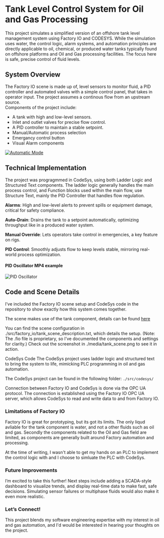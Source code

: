 # Tank Level Control System for Oil and Gas Processing 

This project simulates a simplified version of an offshore tank level management system using Factory IO and CODESYS. While the simulation uses water, the control logic, alarm systems, and automation principles are directly applicable to oil, chemical, or produced water tanks typically found on offshore platforms and Oil and Gas processing facilities. The focus here is safe, precise control of fluid levels. 

## System Overview

The Factory IO scene is made up of, level sensors to monitor fluid, a PID controller and automated valves with a simple control panel, that takes in operator input. The project assumes a continous flow from an upstream source.  
Components of the project include: 

- A tank with high and low-level sensors.
- Inlet and outlet valves for precise flow control.
- A PID controller to maintain a stable setpoint.
- Manual/Automatic process selection
- Emergancy control button
- Visual Alarm components

[![Automatic Mode](automatic_mode_thumbnail.png)](example_automatic_mode.mp4)




## Technical Implementation

The project was progragmmed in CodeSys, using both Ladder Logic and Structured Text components. The ladder logic generally handles the main process control, and Function blocks used within the main flow, use Structure Text, mainly the PID Controller that handles flow regulation. 


**Alarms**: High and low-level alerts to prevent spills or equipment damage, critical for safety compliance.

**Auto-Drain**: Drains the tank to a setpoint automatically, optimizing throughput like in a produced water system.

**Manual Override**: Lets operators take control in emergencies, a key feature on rigs.

**PID Control**: Smoothly adjusts flow to keep levels stable, mirroring real-world process optimization.

#### PID Oscillator MP4 example


![PID Oscillator](./media/pid_oscillator.gif)



## Code and Scene Details

I’ve included the Factory IO scene setup and CodeSys code in the repository to show exactly how this system comes together.

The scene makes use of the tank component, details can be found [here](https://docs.factoryio.com/manual/parts/stations/#tank)

You can find the scene configuration in ./src/factory_io/tank_scene_description.txt, which details the setup. (Note: The .fio file is proprietary, so I’ve documented the components and settings for clarity.) Check out the screenshot in ./media/tank_scene.png to see it in action.

CodeSys Code
The CodeSys project uses ladder logic and structured text to bring the system to life, mimicking PLC programming in oil and gas automation. 

The CodeSys project can be found in the following folder: `./src/codesys/`

Connection between Factory IO and CodeSys is done via the OPC UA protocol. The connection is established using the Factory IO OPC UA server, which allows CodeSys to read and write data to and from Factory IO.


### Limitations of Factory IO

Factory IO is great for prototyping, but its got its limits. The only liqud avliable for the tank component is water, and not a other fluids such as oil and gas. Secondly the components related to the Oil and Gas field are limited, as components are generally built around Factory automation and processing.

At the time of writing, I wasn't able to get my hands on an PLC to implement the control logic with and I choose to simluate the PLC with CodeSys. 

### Future Improvements
I’m excited to take this further! Next steps include adding a SCADA-style dashboard to visualize trends, and display real-time data to make fast, safe decisions. Simulating sensor failures or multiphase fluids would also make it even more realistic.

### Let’s Connect!
This project blends my software engineering expertise with my interest in oil and gas automation, and I'd would be interested in hearing your thoughts on the project. 
